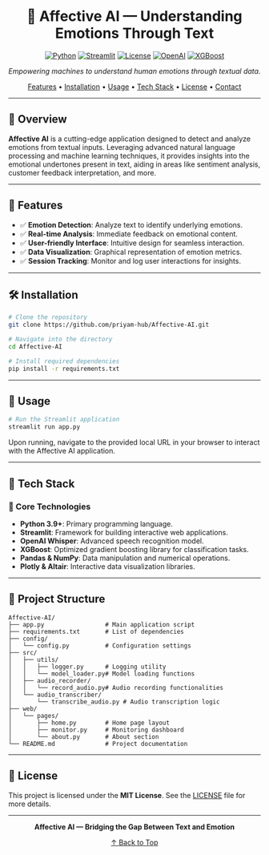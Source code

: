 <div align="center">

# 🤖 Affective AI — Understanding Emotions Through Text

[![Python](https://img.shields.io/badge/Python-3.9+-blue.svg)](https://www.python.org/)
[![Streamlit](https://img.shields.io/badge/Streamlit-Enabled-red)](https://streamlit.io/)
[![License](https://img.shields.io/badge/License-MIT-green.svg)](LICENSE)
[![OpenAI](https://img.shields.io/badge/OpenAI-Whisper-blue.svg)](https://openai.com/research/whisper)
[![XGBoost](https://img.shields.io/badge/XGBoost-Integrated-orange.svg)](https://xgboost.ai/)

*Empowering machines to understand human emotions through textual data.*

[Features](#-features) • [Installation](#-installation) • [Usage](#-usage) • [Tech Stack](#-tech-stack) • [License](#-license) • [Contact](#-contact)

</div>

---

## 🌟 Overview

**Affective AI** is a cutting-edge application designed to detect and analyze emotions from textual inputs. Leveraging advanced natural language processing and machine learning techniques, it provides insights into the emotional undertones present in text, aiding in areas like sentiment analysis, customer feedback interpretation, and more.

---

## 📌 Features

- ✅ **Emotion Detection**: Analyze text to identify underlying emotions.
- ✅ **Real-time Analysis**: Immediate feedback on emotional content.
- ✅ **User-friendly Interface**: Intuitive design for seamless interaction.
- ✅ **Data Visualization**: Graphical representation of emotion metrics.
- ✅ **Session Tracking**: Monitor and log user interactions for insights.

---

## 🛠️ Installation

```bash
# Clone the repository
git clone https://github.com/priyam-hub/Affective-AI.git

# Navigate into the directory
cd Affective-AI

# Install required dependencies
pip install -r requirements.txt
```

---

## 🚀 Usage

```bash
# Run the Streamlit application
streamlit run app.py
```

Upon running, navigate to the provided local URL in your browser to interact with the Affective AI application.

---

## 🧠 Tech Stack

### 🔌 Core Technologies

- **Python 3.9+**: Primary programming language.
- **Streamlit**: Framework for building interactive web applications.
- **OpenAI Whisper**: Advanced speech recognition model.
- **XGBoost**: Optimized gradient boosting library for classification tasks.
- **Pandas & NumPy**: Data manipulation and numerical operations.
- **Plotly & Altair**: Interactive data visualization libraries.

---

## 📁 Project Structure

```plaintext
Affective-AI/
├── app.py                 # Main application script
├── requirements.txt       # List of dependencies
├── config/
│   └── config.py          # Configuration settings
├── src/
│   ├── utils/
│   │   ├── logger.py      # Logging utility
│   │   └── model_loader.py# Model loading functions
│   ├── audio_recorder/
│   │   └── record_audio.py# Audio recording functionalities
│   └── audio_transcriber/
│       └── transcribe_audio.py # Audio transcription logic
├── web/
│   └── pages/
│       ├── home.py        # Home page layout
│       ├── monitor.py     # Monitoring dashboard
│       └── about.py       # About section
└── README.md              # Project documentation
```

---

## 📜 License

This project is licensed under the **MIT License**. See the [LICENSE](LICENSE) file for more details.

---

<div align="center">

**Affective AI — Bridging the Gap Between Text and Emotion**

[↑ Back to Top](#-affective-ai--understanding-emotions-through-text)

</div>